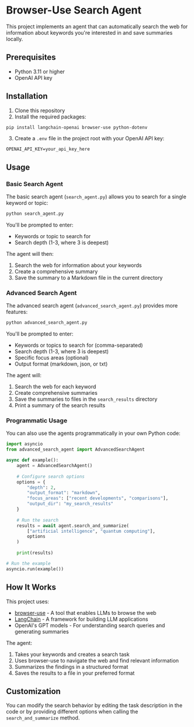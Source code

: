 # Browser-Use Search Agent

This project implements an agent that can automatically search the web for information about keywords you're interested in and save summaries locally.

## Prerequisites

- Python 3.11 or higher
- OpenAI API key

## Installation

1. Clone this repository
2. Install the required packages:

```bash
pip install langchain-openai browser-use python-dotenv
```

3. Create a `.env` file in the project root with your OpenAI API key:

```
OPENAI_API_KEY=your_api_key_here
```

## Usage

### Basic Search Agent

The basic search agent (`search_agent.py`) allows you to search for a single keyword or topic:

```bash
python search_agent.py
```

You'll be prompted to enter:
- Keywords or topic to search for
- Search depth (1-3, where 3 is deepest)

The agent will then:
1. Search the web for information about your keywords
2. Create a comprehensive summary
3. Save the summary to a Markdown file in the current directory

### Advanced Search Agent

The advanced search agent (`advanced_search_agent.py`) provides more features:

```bash
python advanced_search_agent.py
```

You'll be prompted to enter:
- Keywords or topics to search for (comma-separated)
- Search depth (1-3, where 3 is deepest)
- Specific focus areas (optional)
- Output format (markdown, json, or txt)

The agent will:
1. Search the web for each keyword
2. Create comprehensive summaries
3. Save the summaries to files in the `search_results` directory
4. Print a summary of the search results

### Programmatic Usage

You can also use the agents programmatically in your own Python code:

```python
import asyncio
from advanced_search_agent import AdvancedSearchAgent

async def example():
    agent = AdvancedSearchAgent()
    
    # Configure search options
    options = {
        "depth": 2,
        "output_format": "markdown",
        "focus_areas": ["recent developments", "comparisons"],
        "output_dir": "my_search_results"
    }
    
    # Run the search
    results = await agent.search_and_summarize(
        ["artificial intelligence", "quantum computing"], 
        options
    )
    
    print(results)

# Run the example
asyncio.run(example())
```

## How It Works

This project uses:
- [browser-use](https://docs.browser-use.com/quickstart) - A tool that enables LLMs to browse the web
- [LangChain](https://python.langchain.com/docs/get_started/introduction) - A framework for building LLM applications
- OpenAI's GPT models - For understanding search queries and generating summaries

The agent:
1. Takes your keywords and creates a search task
2. Uses browser-use to navigate the web and find relevant information
3. Summarizes the findings in a structured format
4. Saves the results to a file in your preferred format

## Customization

You can modify the search behavior by editing the task description in the code or by providing different options when calling the `search_and_summarize` method.